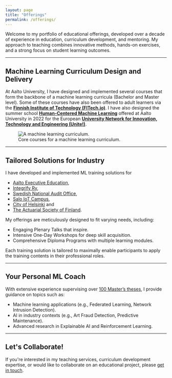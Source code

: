 ```yaml
---
layout: page
title: "Offerings"
permalink: /offerings/
---
```


Welcome to my portfolio of educational offerings, developed over a decade of experience in education, 
curriculum development, and mentoring. My approach to teaching combines innovative methods, 
hands-on exercises, and a strong focus on student learning outcomes.

---
## **Machine Learning Curriculum Design and Delivery**
At Aalto University, I have designed and implemented several courses that form the backbone of a 
machine learning curricula (Bachelor and Master level). Some of these courses have also been offered 
to adult learners via the [**Finnish Institute of Technology (FITech.io)**](https://fitech.io/en/about-fitech/). 
I have also designed the summer school  [**Human-Centered Machine Learning**](assets/HCLSS.pdf) 
offered at Aalto University in 2022 for the European [**University Network for Innovation, Technology and Engineering (Unite!)**](https://www.unite-university.eu/).  

<figure>
  <img src="{{ site.baseurl }}/assets/CurriculumAalto.png" alt="A machine learning curriculum.">
  <figcaption>Core courses for a machine learning curriculum.</figcaption>
</figure>

---

##  **Tailored Solutions for Industry**

I have developed and implemented ML training solutions for 
- [Aalto Executive Education](https://www.aaltoee.fi/en), 
- [Integrify Ry](https://www.integrify.io/), 
- [Swedish National Audit Office](https://www.riksrevisionen.se/en.html), 
- [Salo IoT Campus](https://www.saloiotcampus.fi/en), 
- [City of Helsinki](https://www.hel.fi/en) and 
- [The Actuarial Society of Finland](https://www.actuary.fi/in-english). 

My offerings are meticulously designed to fit varying needs, including:
- Engaging Plenary Talks that inspire. 
- Intensive One-Day Workshops for deep skill acquisition. 
- Comprehensive Diploma Programs with multiple learning modules. 

Each training solution is tailored to maximally enable participants to apply 
the training contents in their professional roles.

---

## **Your Personal ML Coach**
With extensive experience supervising over [100 Master’s theses](/assets/MasterThesisSupervisedNov24.pdf), 
I provide guidance on topics such as:
- Machine learning applications (e.g., Federated Learning, Network Intrusion Detection).
- AI in industry contexts (e.g., Art Fraud Detection, Predictive Maintenance).
- Advanced research in Explainable AI and Reinforcement Learning.

---

## **Let's Collaborate!**

If you're interested in my teaching services, curriculum development expertise, 
or would like to collaborate on an educational project, please [get in touch](mailto:alexjung235@gmail.com).

